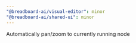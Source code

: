 ```yaml
---
"@breadboard-ai/visual-editor": minor
"@breadboard-ai/shared-ui": minor
---
```


Automatically pan/zoom to currently running node
